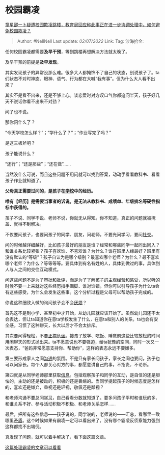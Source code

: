 # 校园霸凌
[童星邵一卜疑遭校园欺凌跳楼，教育局回应称此事正在进一步协调处理中，如何避免校园欺凌？](https://www.zhihu.com/question/539801096/answer/2546785101)

> Author: #NellNell
> Last update: *02/07/2022*
> Link:
> Tag:
> 沙海拾金:

任何校园霸凌都需要**及早干预**，等到跳楼再想解决方法就太晚了。

及早干预的前提是**及早发现**。

其实发现孩子的异常没那么难。很多大人都掩饰不了自己的状态，别说孩子了。ta们状态不对时神态、眼神、语气、行为都在大喊“我有事”。但为什么大人看不出来？

其实不是看不出来，还是不够上心。谈恋爱时对方叹口气你都追问半天，孩子好几天不说话你看不出来不对劲？

问了也不说。

那你问什么了？

“今天学校怎么样？”；“学什么了？”；“作业写完了吗？”

是这三板斧吧？

孩子能说什么？

“还行”；“还是那些”；“还在做”……

当然没什么可说，而且这些问题不用问就可以找到答案，动动手看看教科书、看看孩子作业就知道了。

**父母真正需要过问的，是孩子在[学校](https://www.zhihu.com/search?q=%E5%AD%A6%E6%A0%A1&search_source=Entity&hybrid_search_source=Entity&hybrid_search_extra=%7B%22sourceType%22%3A%22answer%22%2C%22sourceId%22%3A2546785101%7D)中的经历。**

**唯有【经历】是需要当事者的诉说，是无法从教科书、成绩单、年级排名等硬性指标中获得的。**

孩子不说、同学不说、老师不说，你就无从得知。你不知道，真正的问题就被掩盖、就得不到解决。

不仅要问孩子，也要问孩子的同学、朋友，问老师。不要光问学习，要问[社交](https://www.zhihu.com/search?q=%E7%A4%BE%E4%BA%A4&search_source=Entity&hybrid_search_source=Entity&hybrid_search_extra=%7B%22sourceType%22%3A%22answer%22%2C%22sourceId%22%3A2546785101%7D)。

问的时候越详细越好，比如孩子最好的朋友是谁？经常和哪些同学一起同出同入？和谁关系比较紧张？孩子喜欢谁、不喜欢谁？为什么？谁在班里人缘最好？班里有没有默认的“等级”？孩子自认为是哪个级别？最喜欢哪个老师？为什么？最不喜欢哪个老师？为什么？等等等等。要具体到有名有姓的人，具体到做过的事，具体到人与人之间的交往互动模式。

问这些[问题](https://www.zhihu.com/search?q=%E9%97%AE%E9%A2%98&search_source=Entity&hybrid_search_source=Entity&hybrid_search_extra=%7B%22sourceType%22%3A%22answer%22%2C%22sourceId%22%3A2546785101%7D)不是为了审批和批评，而是为了了解孩子的主观经验和感受，所以听的时候不要一上来就对这些经历指手画脚、谁对谁错。但你可以引导孩子为什么ta会有这些感受，为什么会发生这些事。这个分析过程是父母可以帮助孩子完成的。

你说这种细致入微的询问孩子会不会[厌烦](https://www.zhihu.com/search?q=%E5%8E%8C%E7%83%A6&search_source=Entity&hybrid_search_source=Entity&hybrid_search_extra=%7B%22sourceType%22%3A%22answer%22%2C%22sourceId%22%3A2546785101%7D)？

首先这不是到小学、甚至初中才开始，从幼儿园就应该开始了。虽然幼儿园还不太会表达，但让ta知道你在意ta学校发生了什么，在意ta和别人的关系，ta也会有安全感。习惯了这种聊天，长大以后才不会太排斥。

其次要问得轻松，不要[正襟危坐](https://www.zhihu.com/search?q=%E6%AD%A3%E8%A5%9F%E5%8D%B1%E5%9D%90&search_source=Entity&hybrid_search_source=Entity&hybrid_search_extra=%7B%22sourceType%22%3A%22answer%22%2C%22sourceId%22%3A2546785101%7D)。接孩子放学、吃饭、睡觉前这些比较放松的时间用闲聊天的形式抛出来。ta不愿意说也不要强迫，给ta犹豫的空间，同时一次又一次表态，“爸妈非常愿意支持你、帮助你”，这样的表态永远不要嫌多。

第三要形成家人之间[沟通](https://www.zhihu.com/search?q=%E6%B2%9F%E9%80%9A&search_source=Entity&hybrid_search_source=Entity&hybrid_search_extra=%7B%22sourceType%22%3A%22answer%22%2C%22sourceId%22%3A2546785101%7D)的氛围。不是只有家长问孩子，家长之间也要问，孩子也可以问家长。每个人都关心对方的事，都愿意讲自己的事，不指责，不论断。

第四就是从同学老师那里获取[信息](https://www.zhihu.com/search?q=%E4%BF%A1%E6%81%AF&search_source=Entity&hybrid_search_source=Entity&hybrid_search_extra=%7B%22sourceType%22%3A%22answer%22%2C%22sourceId%22%3A2546785101%7D)。包括观察孩子和同学的互动，是自信的还是胆怯的，主动的还是被动的，积极的还是畏缩的。当同学提起孩子的时候态度是怎样的，喜欢还是嫌弃，重视还是轻视，敬佩还是鄙视？

和老师沟通不要总问[学习](https://www.zhihu.com/search?q=%E5%AD%A6%E4%B9%A0&search_source=Entity&hybrid_search_source=Entity&hybrid_search_extra=%7B%22sourceType%22%3A%22answer%22%2C%22sourceId%22%3A2546785101%7D)，自己看看分数就知道了。要多问孩子平时和谁玩的多、和谁关系不好、参与活动积极不积极、和老师关系怎样……

最后，把所有这些信息——孩子说的，同学说的，老师说的——汇总，看哪里一致哪里[矛盾](https://www.zhihu.com/search?q=%E7%9F%9B%E7%9B%BE&search_source=Entity&hybrid_search_source=Entity&hybrid_search_extra=%7B%22sourceType%22%3A%22answer%22%2C%22sourceId%22%3A2546785101%7D)。这个时候如果有霸凌一定可以看出来了，没有哪个霸凌反侦察能力强到这样都找不出端倪。

真发现了问题，就可以着手解决了，看下面这篇文章。

[这篇处理霸凌的文章可以看看](https://www.zhihu.com/pin/1515307596210348032)
